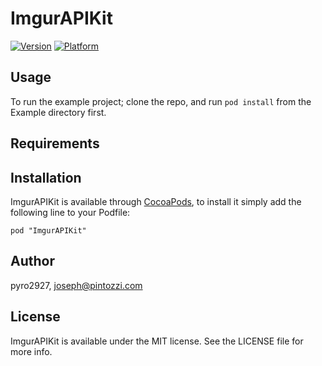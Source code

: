 # ImgurAPIKit

[![Version](http://cocoapod-badges.herokuapp.com/v/ImgurAPIKit/badge.png)](http://cocoadocs.org/docsets/ImgurAPIKit)
[![Platform](http://cocoapod-badges.herokuapp.com/p/ImgurAPIKit/badge.png)](http://cocoadocs.org/docsets/ImgurAPIKit)

## Usage

To run the example project; clone the repo, and run `pod install` from the Example directory first.

## Requirements

## Installation

ImgurAPIKit is available through [CocoaPods](http://cocoapods.org), to install
it simply add the following line to your Podfile:

    pod "ImgurAPIKit"

## Author

pyro2927, joseph@pintozzi.com

## License

ImgurAPIKit is available under the MIT license. See the LICENSE file for more info.
